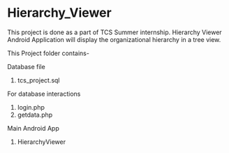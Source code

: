 # Hierarchy_Viewer
This project is done as a part of TCS Summer internship.
Hierarchy Viewer Android Application will display the organizational hierarchy in a tree view. 




This Project folder contains-

Database file
1. tcs_project.sql


For database interactions
1. login.php  
2. getdata.php


Main Android App
1. HierarchyViewer  
